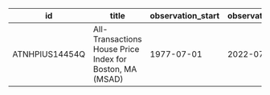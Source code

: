 | id             | title                                                    | observation_start   | observation_end   |
|----------------|----------------------------------------------------------|---------------------|-------------------|
| ATNHPIUS14454Q | All-Transactions House Price Index for Boston, MA (MSAD) | 1977-07-01          | 2022-07-01        |